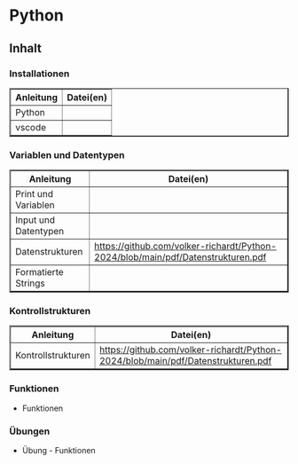 <html>
  <head>
    <meta http-equiv="content-type" content="text/html; charset=windows-1252">
  </head>
  <body>
    <h1 id="python">Python</h1>
    <h2 id="inhalt">Inhalt</h2>
    <h3 id="installationen">Installationen</h3>
    <table  border="2">
      <thead>
        <tr>
          <th>Anleitung</th>
          <th>Datei(en)</th>
        </tr>
      </thead>
      <tbody>
        <tr>
          <td>Python</td>
          <td><br>
          </td>
        </tr>
        <tr>
          <td>vscode</td>
          <td><br>
          </td>
        </tr>
      </tbody>
    </table>
    <h3 id="variablen-und-datentypen">Variablen und Datentypen</h3>
    <table border="2">
      <thead>
        <tr>
          <th>Anleitung</th>
          <th>Datei(en)</th>
        </tr>
      </thead>
      <tbody>
        <tr>
          <td>Print und Variablen</td>
          <td><br>
          </td>
        </tr>
        <tr>
          <td>Input und Datentypen</td>
          <td><br>
          </td>
        </tr>
        <tr>
          <td>Datenstrukturen</td>
          <td><a href="https://github.com/volker-richardt/Python-2024/blob/main/pdf/Datenstrukturen.pdf">https://github.com/volker-richardt/Python-2024/blob/main/pdf/Datenstrukturen.pdf</a>
          </td>
        </tr>
        <tr>
          <td>Formatierte Strings</td>
          <td><br>
          </td>
        </tr>
      </tbody>
    </table>
    <h3 id="kontrollstrukturen">Kontrollstrukturen</h3>
    <table border="2">
      <thead>
        <tr>
          <th>Anleitung</th>
          <th>Datei(en)</th>
        </tr>
      </thead>
      <tbody>
        <tr>
          <td>Kontrollstrukturen</td>
          <td> <a href="https://github.com/volker-richardt/Python-2024/blob/main/pdf/Datenstrukturen.pdf">https://github.com/volker-richardt/Python-2024/blob/main/pdf/Datenstrukturen.pdf</a>
          </td>
        </tr>
      </tbody>
    </table>
    <h3 id="funktionen">Funktionen</h3>
    <ul>
      <li>Funktionen</li>
    </ul>
    <h3 id="-bungen">Übungen</h3>
    <ul>
      <li>Übung - Funktionen</li>
    </ul>
  </body>
</html>
